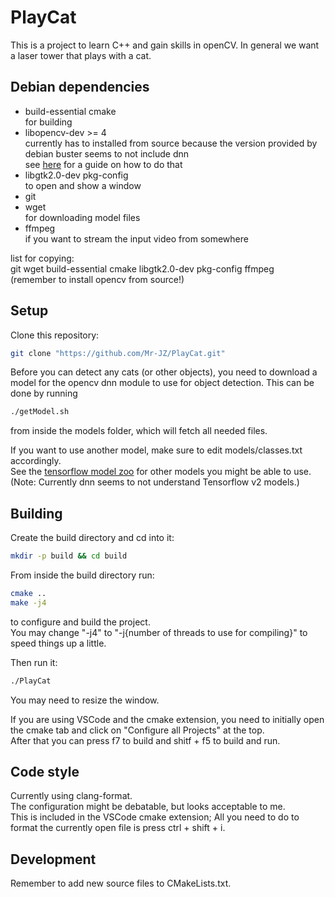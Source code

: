 # PlayCat

This is a project to learn C++ and gain skills in openCV. In general we want a laser tower that plays with a cat.

## Debian dependencies

- build-essential cmake  
  for building
- libopencv-dev >= 4  
  currently has to installed from source because the version provided by debian buster seems to not include dnn  
  see [here](https://docs.opencv.org/master/d7/d9f/tutorial_linux_install.html) for a guide on how to do that
- libgtk2.0-dev pkg-config  
  to open and show a window
- git
- wget  
  for downloading model files
- ffmpeg  
  if you want to stream the input video from somewhere

list for copying:  
git wget build-essential cmake libgtk2.0-dev pkg-config ffmpeg  
(remember to install opencv from source!)

## Setup

Clone this repository:

```bash
git clone "https://github.com/Mr-JZ/PlayCat.git"
```

Before you can detect any cats (or other objects),
you need to download a model for the opencv dnn module
to use for object detection.
This can be done by running

```bash
./getModel.sh
```

from inside the models folder, which will fetch all needed files.

If you want to use another model, make sure to edit
models/classes.txt accordingly.  
See the [tensorflow model zoo](https://github.com/tensorflow/models/blob/master/research/object_detection/g3doc/tf1_detection_zoo.md) for other models you might be able to use.  
(Note: Currently dnn seems to not understand Tensorflow v2 models.)

## Building

Create the build directory and cd into it:

```bash
mkdir -p build && cd build
```

From inside the build directory run:

```bash
cmake ..
make -j4
```

to configure and build the project.  
You may change "-j4" to "-j{number of threads to use for compiling}"
to speed things up a little.

Then run it:

```bash
./PlayCat
```

You may need to resize the window.

If you are using VSCode and the cmake extension, you need to initially open the cmake tab and click on "Configure all Projects" at the top.  
After that you can press f7 to build and shitf + f5 to build and run.

## Code style

Currently using clang-format.  
The configuration might be debatable, but looks acceptable to me.  
This is included in the VSCode cmake extension; All you need to do to format the currently open file is press ctrl + shift + i.

## Development

Remember to add new source files to CMakeLists.txt.
